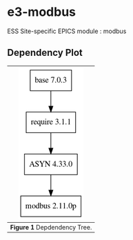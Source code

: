 e3-modbus
==
ESS Site-specific EPICS module : modbus


## Dependency Plot

|![modbus dep](docs/modbus.png)|
| :---: |
|**Figure 1** Depdendency Tree. |

